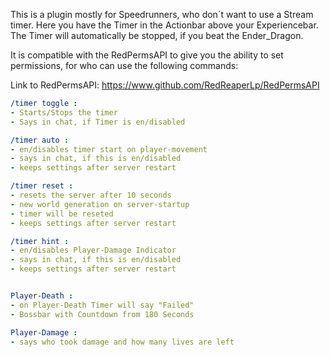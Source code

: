 This is a plugin mostly for Speedrunners, who don´t want to use a Stream timer. Here you have the Timer in the Actionbar above your Experiencebar. The Timer will automatically be stopped, if you beat the Ender_Dragon.

It is compatible with the RedPermsAPI to give you the ability to set permissions, for who can use the following commands:

Link to RedPermsAPI: https://www.github.com/RedReaperLp/RedPermsAPI

```yaml
/timer toggle :
- Starts/Stops the timer
- Says in chat, if Timer is en/disabled

/timer auto :
- en/disables timer start on player-movement
- says in chat, if this is en/disabled
- keeps settings after server restart

/timer reset :
- resets the server after 10 seconds
- new world generation on server-startup
- timer will be reseted
- keeps settings after server restart

/timer hint :
- en/disables Player-Damage Indicator
- says in chat, if this is en/disabled
- keeps settings after server restart


Player-Death :
- on Player-Death Timer will say "Failed"
- Bossbar with Countdown from 180 Seconds

Player-Damage :
- says who took damage and how many lives are left
```